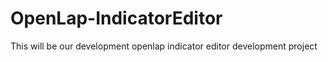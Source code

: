 # OpenLap-IndicatorEditor
This will be our development openlap indicator editor development project
